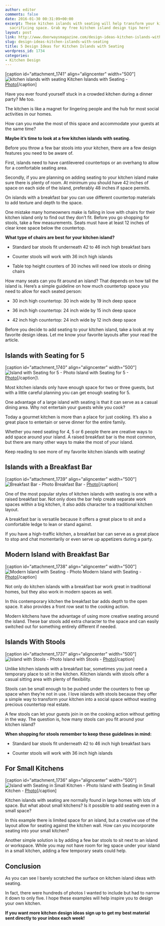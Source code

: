 ```yaml
---
author: editor
comments: false
date: 2016-01-30 00:31:09+00:00
excerpt: These kitchen islands with seating will help transform your kitchen without
  sacrificing space. Grab my free kitchen island design tips here!
layout: post
link: http://www.doorwaysmagazine.com/design-ideas-kitchen-islands-with-seating/
slug: design-ideas-kitchen-islands-with-seating
title: 5 Design Ideas for Kitchen Islands with Seating
wordpress_id: 1734
categories:
- Kitchen Design
---
```


[caption id="attachment_1741" align="aligncenter" width="500"]![kitchen islands with seating](http://www.doorwaysmagazine.com/wp-content/uploads/kitchen_islands_with_seating.jpg) Kitchen Islands with Seating - [Photo](http://www.houzz.com/photos/567250/Fox-Run-13-contemporary-kitchen-denver)[/caption]

Have you ever found yourself stuck in a crowded kitchen during a dinner party? Me too. 

The kitchen is like a magnet for lingering people and the hub for most social activities in our homes.

How can you make the most of this space and accommodate your guests at the same time? 

**Maybe it’s time to look at a few kitchen islands with seating.**

Before you throw a few bar stools into your kitchen, there are a few design features you need to be aware of. 

First, islands need to have cantilevered countertops or an overhang to allow for a comfortable seating area.

Secondly, if you are planning on adding seating to your kitchen island make sure there is plenty of room. At minimum you should have 42 inches of space on each side of the island, preferably 48 inches if space permits. 

On islands with a breakfast bar you can use different countertop materials to add texture and depth to the space. 

One mistake many homeowners make is falling in love with chairs for their kitchen island only to find out they don’t fit. Before you go shopping for stools, take a few measurements. Seats must have at least 12 inches of clear knee space below the countertop.

**What type of chairs are best for your kitchen island?**




  * Standard bar stools fit underneath 42 to 46 inch high breakfast bars


  * Counter stools will work with 36 inch high islands


  * Table top height counters of 30 inches will need low stools or dining chairs



How many seats can you fit around an island? That depends on how tall the island is. Here’s a simple guideline on how much countertop space you need to allow for each seated person:


  * 30 inch high countertop: 30 inch wide by 19 inch deep space


  * 36 inch high countertop: 24 inch wide by 15 inch deep space


  * 42 inch high countertop: 24 inch wide by 12 inch deep space



Before you decide to add seating to your kitchen island, take a look at my favorite design ideas. Let me know your favorite layouts after your read the article.



## Islands with Seating for 5



[caption id="attachment_1740" align="aligncenter" width="500"]![Island with Seating for 5 - Photo](http://www.doorwaysmagazine.com/wp-content/uploads/kitchen_islands_with_seating_for_5.jpg) Island with Seating for 5 - [Photo](http://www.houzz.com/photos/5967519/UPDATED-GREENWICH-RESIDENCE-transitional-kitchen-new-york)[/caption]\

Most kitchen islands only have enough space for two or three guests, but with a little careful planning you can get enough seating for 5.

One advantage of a large island with seating is that it can serve as a casual dining area. Why not entertain your guests while you cook? 

Today a gourmet kitchen is more than a place for just cooking. It’s also a great place to entertain or serve dinner for the entire family.

Whether you need seating for 4, 5 or 6 people there are creative ways to add space around your island. A raised breakfast bar is the most common, but there are many other ways to make the most of your island. 

Keep reading to see more of my favorite kitchen islands with seating!



## Islands with a Breakfast Bar



[caption id="attachment_1739" align="aligncenter" width="500"]![Breakfast Bar - Photo](http://www.doorwaysmagazine.com/wp-content/uploads/kitchen_islands_with_breakfast_bar.jpg) Breakfast Bar - [Photo](http://www.houzz.com/photos/242184/Vashon-Residence-kitchen-contemporary-kitchen-seattle)[/caption]

One of the most popular styles of kitchen islands with seating is one with a raised breakfast bar. Not only does the bar help create separate work spaces within a big kitchen, it also adds character to a traditional kitchen layout. 

A breakfast bar is versatile because it offers a great place to sit and a comfortable ledge to lean or stand against. 

If you have a high-traffic kitchen, a breakfast bar can serve as a great place to stop and chat momentarily or even serve up appetizers during a party.



## Modern Island with Breakfast Bar



[caption id="attachment_1738" align="aligncenter" width="500"]![Modern Island with Seating - Photo](http://www.doorwaysmagazine.com/wp-content/uploads/modern_kitchen_islands_with_seating.jpg) Modern Island with Seating - [Photo](http://www.houzz.com/photos/1191624/Munter-Residence-contemporary-kitchen-new-york)[/caption]

Not only do kitchen islands with a breakfast bar work great in traditional homes, but they also work in modern spaces as well. 

In this contemporary kitchen the breakfast bar adds depth to the open space. It also provides a front row seat to the cooking action.

Modern kitchens have the advantage of using more creative seating around the island. These bar stools add extra character to the space and can easily switched out for something entirely different if needed.



## Islands With Stools



[caption id="attachment_1737" align="aligncenter" width="500"]![Island with Stools - Photo](http://www.doorwaysmagazine.com/wp-content/uploads/kitchen_islands_with_stools.jpg) Island with Stools - [Photo](http://www.houzz.com/photos/676062/Kitchen-traditional-kitchen-philadelphia)[/caption]

Unlike kitchen islands with a breakfast bar, sometimes you just need a temporary place to sit in the kitchen. Kitchen islands with stools offer a casual sitting area with plenty of flexibility.

Stools can be small enough to be pushed under the counters to free up space when they’re not in use. I love islands with stools because they offer a simple way to transform your kitchen into a social space without wasting precious countertop real estate. 

A few stools can let your guests join in on the cooking action without getting in the way. The question is, how many stools can you fit around your kitchen island?

**When shopping for stools remember to keep these guidelines in mind:**




  * Standard bar stools fit underneath 42 to 46 inch high breakfast bars


  * Counter stools will work with 36 inch high islands





## For Small Kitchens



[caption id="attachment_1736" align="aligncenter" width="500"]![Island with Seating in Small Kitchen - Photo](http://www.doorwaysmagazine.com/wp-content/uploads/kitchen_islands_with_seating_for_small_kitchens.jpg) Island with Seating in Small Kitchen - [Photo](http://www.houzz.com/photos/2839481/Registe-eclectic-kitchen-new-york)[/caption]

Kitchen islands with seating are normally found in large homes with lots of space. But what about small kitchens? Is it possible to add seating even in a small space?

In this example there is limited space for an island, but a creative use of the layout allow for seating against the kitchen wall. How can you incorporate seating into your small kitchen?

Another simple solution is by adding a few bar stools to sit next to an island or workspace. While you may not have room for leg space under your island in a small kitchen, adding a few temporary seats could help.



## Conclusion



As you can see I barely scratched the surface on kitchen island ideas with seating. 

In fact, there were hundreds of photos I wanted to include but had to narrow it down to only five. I hope these examples will help inspire you to design your own kitchen.

**If you want more kitchen design ideas sign up to get my best material sent directly to your inbox each week!**
